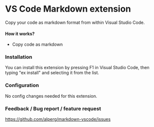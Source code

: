 # VS Code Markdown extension
Copy your code as markdown format from within Visual Studio Code.

#### How it works?
* Copy code as markdown



### Installation
You can install this extension by pressing F1 in Visual Studio Code, then typing "ex install" and selecting it from the list.

### Configuration
No config changes needed for this extension.

### Feedback / Bug report / feature request
https://github.com/alperg/markdown-vscode/issues
